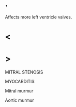 # .

Affects more left ventricle valves.

# <

# >

MITRAL STENOSIS

MYOCARDITIS

Mitral murmur

Aortic murmur
